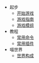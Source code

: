 <!-- docs/_sidebar.md -->
    
- 起步
    - [开始游戏](/)
    - [游戏指南](wiki/)
    - [游戏模组](mod/)
- 教程
    - [常用命令](cmd/)
    - [常用插件](plugins/)
- 喵世界
    - [世界构成](world/)